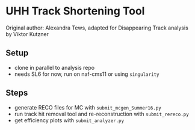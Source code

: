 # UHH Track Shortening Tool

Original author: Alexandra Tews, adapted for Disappearing Track analysis by Viktor Kutzner

## Setup

* clone in parallel to analysis repo
* needs SL6 for now, run on naf-cms11 or using `singularity`

## Steps

* generate RECO files for MC with `submit_mcgen_Summer16.py`
* run track hit removal tool and re-reconstruction with `submit_rereco.py`
* get efficiency plots with `submit_analyzer.py`
